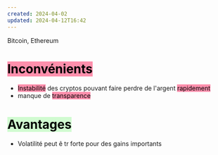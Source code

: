 ```yaml
---
created: 2024-04-02
updated: 2024-04-12T16:42
---
```

Bitcoin‌, Ethereum 

# <mark style="background: #FF5582A6;">Inconvénients</mark>
- <mark style="background: #FF5582A6;">Instabilité</mark> des cryptos pouvant faire perdre de l'argent <mark style="background: #FF5582A6;">rapidement</mark> 
- manque de <mark style="background: #FF5582A6;">transparence</mark> 

# <mark style="background: #BBFABBA6;">Avantages</mark>
- Volatilité peut ê tr forte pour des gains importants 